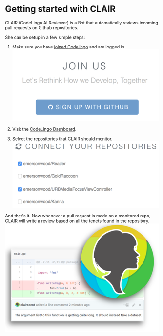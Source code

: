 # Getting started with CLAIR

CLAIR (CodeLingo AI Reviewer) is a Bot that automatically reviews incoming pull requests on Github repositories.

She can be setup in a few simple steps:

1. Make sure you have [joined Codelingo](https://codelingo.io/join) and are logged in.
![CodeLingo Join](../img/cl_join.png)

2. Visit the [CodeLingo Dashboard]("https://codelingo.io/dashboard).

3. Select the repositories that CLAIR should monitor.
![Codelingo Dashboard](../img/cl_connect_repos.png)

And that's it. Now whenever a pull request is made on a monitored repo, CLAIR will write a review based on all the
tenets found in the repository.
![CLAIR (CodeLingo AI Reviewer)](../img/clair_review_simple.png)
